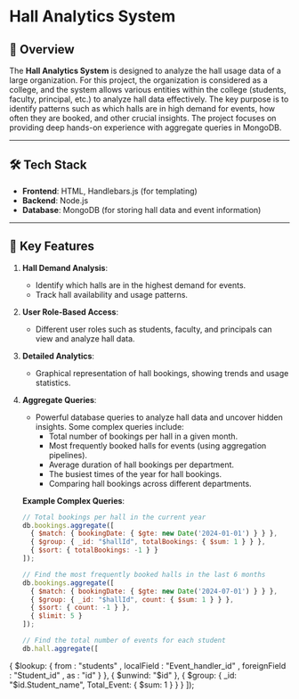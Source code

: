 # Hall Analytics System

## 🌟 Overview
The **Hall Analytics System** is designed to analyze the hall usage data of a large organization. For this project, the organization is considered as a college, and the system allows various entities within the college (students, faculty, principal, etc.) to analyze hall data effectively. The key purpose is to identify patterns such as which halls are in high demand for events, how often they are booked, and other crucial insights. The project focuses on providing deep hands-on experience with aggregate queries in MongoDB.

---

## 🛠️ Tech Stack
- **Frontend**: HTML, Handlebars.js (for templating)
- **Backend**: Node.js
- **Database**: MongoDB (for storing hall data and event information)

---

## 🌟 Key Features
1. **Hall Demand Analysis**:
   - Identify which halls are in the highest demand for events.
   - Track hall availability and usage patterns.
2. **User Role-Based Access**:
   - Different user roles such as students, faculty, and principals can view and analyze hall data.
3. **Detailed Analytics**:
   - Graphical representation of hall bookings, showing trends and usage statistics.
4. **Aggregate Queries**:
   - Powerful database queries to analyze hall data and uncover hidden insights. Some complex queries include:
     - Total number of bookings per hall in a given month.
     - Most frequently booked halls for events (using aggregation pipelines).
     - Average duration of hall bookings per department.
     - The busiest times of the year for hall bookings.
     - Comparing hall bookings across different departments.
   
   **Example Complex Queries**:
   ```javascript
   // Total bookings per hall in the current year
   db.bookings.aggregate([
     { $match: { bookingDate: { $gte: new Date('2024-01-01') } } },
     { $group: { _id: "$hallId", totalBookings: { $sum: 1 } } },
     { $sort: { totalBookings: -1 } }
   ]);

   // Find the most frequently booked halls in the last 6 months
   db.bookings.aggregate([
     { $match: { bookingDate: { $gte: new Date('2024-07-01') } } },
     { $group: { _id: "$hallId", count: { $sum: 1 } } },
     { $sort: { count: -1 } },
     { $limit: 5 }
   ]);

   // Find the total number of events for each student
   db.hall.aggregate([
  { $lookup: { from : "students" , localField : "Event_handler_id" , foreignField : "Student_id" , as : "id" } },
  { $unwind: "$id" },
  { $group: { _id: "$id.Student_name", Total_Event: { $sum: 1 } } }
  ]);
